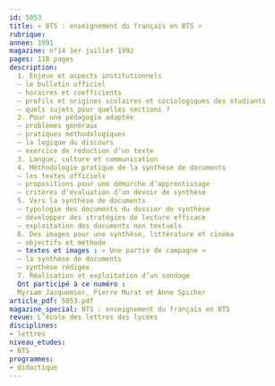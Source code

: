 ```yaml
---
id: 5053
title: « BTS : enseignement du français en BTS »
rubrique: 
annee: 1991
magazine: n°14 1er juillet 1992
pages: 118 pages
description: 
  1. Enjeux et aspects institutionnels 
  – le bulletin officiel
  – horaires et coefficients
  – profils et origines scolaires et sociologiques des étudiants
  – quels sujets pour quelles sections ?
  2. Pour une pédagogie adaptée 
  – problèmes généraux
  – pratiques méthodologiques
  – la logique du discours
  – exercice de réduction d’un texte
  3. Langue, culture et communication
  4. Méthodologie pratique de la synthèse de documents
  – les textes officiels 
  – propositions pour une démarche d’apprentissage 
  – critères d’évaluation d’un devoir de synthèse
  5. Vers la synthèse de documents 
  – typologie des documents du dossier de synthèse
  – développer des stratégies de lecture efficace
  – exploitation des documents non textuels
  6. Des images pour une synthèse, littérature et cinéma
  – objectifs et méthode 
  – textes et images : « Une partie de campagne » 
  – la synthèse de documents 
  – synthèse rédigée
  7. Réalisation et exploitation d’un sondage
  Ont participé à ce numéro :
  Myriam Jacquemier, Pierre Murat et Anne Spicher
article_pdf: 5053.pdf
magazine_special: BTS : enseignement du français en BTS
revue: L’école des lettres des lycées
disciplines:
- lettres
niveau_etudes:
- BTS
programmes:
- didactique
---
```

